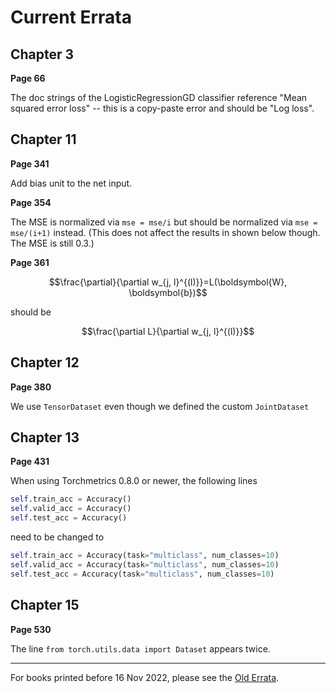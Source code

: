 # Current Errata

## Chapter 3

**Page 66**

The doc strings of the LogisticRegressionGD classifier reference "Mean squared error loss" -- this is a copy-paste error and should be "Log loss".

## Chapter 11

**Page 341**

Add bias unit to the net input.

**Page 354**

The MSE is normalized via `mse = mse/i` but should be normalized via `mse = mse/(i+1)` instead. (This does not affect the results in shown below though. The MSE is still 0.3.)

**Page 361**

$$\frac{\partial}{\partial w_{j, l}^{(l)}}=L(\boldsymbol{W}, \boldsymbol{b})$$ 

should be 

$$\frac{\partial L}{\partial w_{j, l}^{(l)}}$$ 



## Chapter 12

**Page 380**

We use `TensorDataset` even though we defined the custom `JointDataset`

## Chapter 13

**Page 431**

When using Torchmetrics 0.8.0 or newer, the following lines

```python
self.train_acc = Accuracy()
self.valid_acc = Accuracy()
self.test_acc = Accuracy()
```

need to be changed to

```python
self.train_acc = Accuracy(task="multiclass", num_classes=10)
self.valid_acc = Accuracy(task="multiclass", num_classes=10)
self.test_acc = Accuracy(task="multiclass", num_classes=10)
```

## Chapter 15



**Page 530**

The line `from torch.utils.data import Dataset` appears twice.



---



For books printed before 16 Nov 2022, please see the [Old Errata](old-errata).



